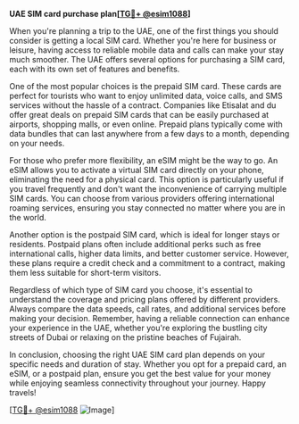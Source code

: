 **UAE SIM card purchase plan[[TG💪+ @esim1088](https://t.me/s/esim1088)]**

When you're planning a trip to the UAE, one of the first things you should consider is getting a local SIM card. Whether you're here for business or leisure, having access to reliable mobile data and calls can make your stay much smoother. The UAE offers several options for purchasing a SIM card, each with its own set of features and benefits.

One of the most popular choices is the prepaid SIM card. These cards are perfect for tourists who want to enjoy unlimited data, voice calls, and SMS services without the hassle of a contract. Companies like Etisalat and du offer great deals on prepaid SIM cards that can be easily purchased at airports, shopping malls, or even online. Prepaid plans typically come with data bundles that can last anywhere from a few days to a month, depending on your needs.

For those who prefer more flexibility, an eSIM might be the way to go. An eSIM allows you to activate a virtual SIM card directly on your phone, eliminating the need for a physical card. This option is particularly useful if you travel frequently and don't want the inconvenience of carrying multiple SIM cards. You can choose from various providers offering international roaming services, ensuring you stay connected no matter where you are in the world.

Another option is the postpaid SIM card, which is ideal for longer stays or residents. Postpaid plans often include additional perks such as free international calls, higher data limits, and better customer service. However, these plans require a credit check and a commitment to a contract, making them less suitable for short-term visitors.

Regardless of which type of SIM card you choose, it's essential to understand the coverage and pricing plans offered by different providers. Always compare the data speeds, call rates, and additional services before making your decision. Remember, having a reliable connection can enhance your experience in the UAE, whether you're exploring the bustling city streets of Dubai or relaxing on the pristine beaches of Fujairah.

In conclusion, choosing the right UAE SIM card plan depends on your specific needs and duration of stay. Whether you opt for a prepaid card, an eSIM, or a postpaid plan, ensure you get the best value for your money while enjoying seamless connectivity throughout your journey. Happy travels!

[[TG💪+ @esim1088](https://t.me/s/esim1088) ![Image](https://i.postimg.cc/Y0z9fWf4/image.png)]